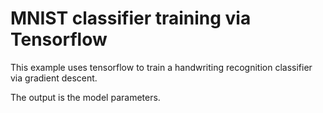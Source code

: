 # MNIST classifier training via Tensorflow
This example uses tensorflow to train a handwriting recognition
classifier via gradient descent. 

The output is the model parameters. 